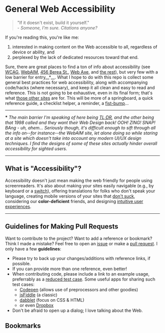 General Web Accessibility
=========================

> "If it doesn't exist, build it yourself."<br>
> \- _Someone, I'm sure. Citations anyone?_

If you're reading this, you're like me:

1. interested in making content on the Web accessible to all, regardless of device or ability, and
2. perplexed by the lack of dedicated resources toward that end.

Sure, there are great places to find a ton of info about accessibility (see [WCAG][], [WebAIM][], [456 Berea St.][], [Web Axe][], and [the rest](#bookmarks)), but very few with a low barrier for entry__*__. What I hope to do with this repo is collect some general best practices for web accessibility, along with accompanying code/hacks (where necessary), and keep it all clean and easy to read and reference. This is not going to be exhaustive, even in its final form; that's what [those other sites](#bookmarks) are for. This will be more of a springboard, a quick reference guide, a checklist helper, a reminder, a [fist-bump][]...

----

__*__ _The main barrier I'm speaking of here being [TL;DR][], and the other being that 1998 called and they want their Web Design back! OOH! ZING! SNAP! BAng - uh, ahem... Seriously though, it's difficult enough to sift through all the info on--for instance--the WebAIM site, let alone doing so while staring at a site which doesn't take into account any modern UI/UX design techniques. I find the designs of some of these sites actually hinder overall accessibility for sighted users._

----

## What is "Accessibility"?

Accessibility doesn't just mean making the web friendly for people using screenreaders. It's also about making your sites easily navigable (e.g., by keyboard or a [switch][]), offering translations for folks who don't speak your language, creating mobile versions of your sites that [don't suck][], considering our __color-deficient__ friends, and designing [intuitive user experiences][].

----

## Guidelines for Making Pull Requests

Want to contribute to the project? Want to add a reference or bookmark? Think I made a mistake? Feel free to open an [issue](/issues) or make a [pull request](https://help.github.com/articles/using-pull-requests). I only have a few __guidelines__:

+ Please try to back up your changes/additions with reference links, if possible.
+ If you can provide more than one reference, even better!
+ When contributing code, please include a link to an example usage, preferrably as a [reduced test case](http://css-tricks.com/reduced-test-cases/). Some useful apps for sharing such test cases:
    + [Codepen](http://codepen.io/) (allows use of preprocessors and other goodies)
    + [jsFiddle](http://jsfiddle.net/) (a classic)
    + [dabblet](http://dabblet.com/) (focus on CSS & HTML)
    + or even [Dropbox](http://lifehacker.com/5528104/use-dropbox-to-share-and-host-your-web-site)
+ Don't be afraid to open up a dialog; I love talking about the Web.

## Bookmarks

[WCAG]: http://www.w3.org/TR/WCAG/
[WebAIM]: http://webaim.org/
[456 Berea St.]: http://www.456bereastreet.com/
[Web Axe]: http://webaxe.blogspot.com/
[fist-bump]: http://youtu.be/fOIM1_xOSro?t=3m21s
[TL;DR]: http://en.wikipedia.org/wiki/Wikipedia:Too_long;_didn't_read
[switch]: http://en.wikipedia.org/wiki/Switch_access
[don't suck]: http://wtfmobileweb.com/
[intuitive user experiences]: http://globalmoxie.com/blog/buttons-are-a-hack.shtml
